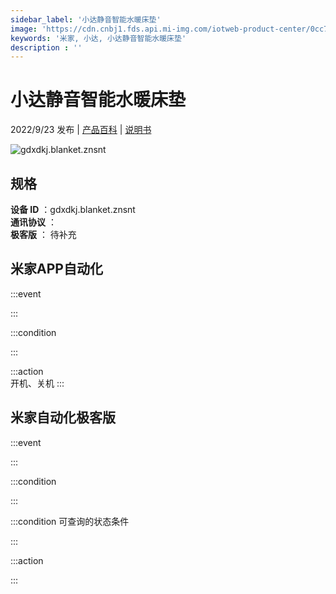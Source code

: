 ```yaml
---
sidebar_label: '小达静音智能水暖床垫'
image: 'https://cdn.cnbj1.fds.api.mi-img.com/iotweb-product-center/0cc79e8be05e4484958e374ba2d7b05c_1659321474082.png?GalaxyAccessKeyId=AKVGLQWBOVIRQ3XLEW&Expires=9223372036854775807&Signature=fLi9opcAUOHVL6D95IvLkS2sqhE='
keywords: '米家, 小达, 小达静音智能水暖床垫'
description : ''
---
```

# 小达静音智能水暖床垫

2022/9/23 发布 | [产品百科](https://home.mi.com/webapp/content/baike/product/index.html?model=gdxdkj.blanket.znsnt/) | [说明书](https://home.mi.com/views/introduction.html?model=gdxdkj.blanket.znsnt&region=cn)

![gdxdkj.blanket.znsnt](https://cdn.cnbj1.fds.api.mi-img.com/iotweb-product-center/0cc79e8be05e4484958e374ba2d7b05c_1659321474082.png?GalaxyAccessKeyId=AKVGLQWBOVIRQ3XLEW&Expires=9223372036854775807&Signature=fLi9opcAUOHVL6D95IvLkS2sqhE=)

## 规格  
> 
**设备 ID** ：gdxdkj.blanket.znsnt  
**通讯协议** ：  
**极客版**  ： 待补充 


## 米家APP自动化  

:::event  

:::

:::condition  

:::

:::action   
开机、关机
:::

## 米家自动化极客版  

:::event  

:::

:::condition  

:::

:::condition 可查询的状态条件  

:::

:::action  

:::

        
